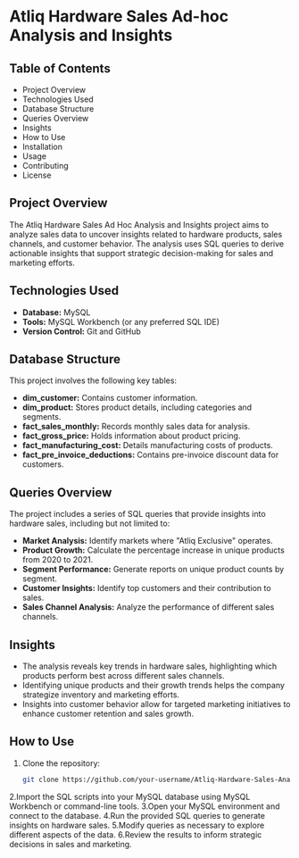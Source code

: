 # Atliq Hardware Sales Ad-hoc Analysis and Insights

## Table of Contents
- Project Overview
- Technologies Used
- Database Structure
- Queries Overview
- Insights
- How to Use
- Installation
- Usage
- Contributing
- License

## Project Overview
The Atliq Hardware Sales Ad Hoc Analysis and Insights project aims to analyze sales data to uncover insights related to hardware products, sales channels, and customer behavior. The analysis uses SQL queries to derive actionable insights that support strategic decision-making for sales and marketing efforts.

## Technologies Used
- **Database:** MySQL
- **Tools:** MySQL Workbench (or any preferred SQL IDE)
- **Version Control:** Git and GitHub

## Database Structure
This project involves the following key tables:
- **dim_customer:** Contains customer information.
- **dim_product:** Stores product details, including categories and segments.
- **fact_sales_monthly:** Records monthly sales data for analysis.
- **fact_gross_price:** Holds information about product pricing.
- **fact_manufacturing_cost:** Details manufacturing costs of products.
- **fact_pre_invoice_deductions:** Contains pre-invoice discount data for customers.

## Queries Overview
The project includes a series of SQL queries that provide insights into hardware sales, including but not limited to:
- **Market Analysis:** Identify markets where "Atliq Exclusive" operates.
- **Product Growth:** Calculate the percentage increase in unique products from 2020 to 2021.
- **Segment Performance:** Generate reports on unique product counts by segment.
- **Customer Insights:** Identify top customers and their contribution to sales.
- **Sales Channel Analysis:** Analyze the performance of different sales channels.

## Insights
- The analysis reveals key trends in hardware sales, highlighting which products perform best across different sales channels.
- Identifying unique products and their growth trends helps the company strategize inventory and marketing efforts.
- Insights into customer behavior allow for targeted marketing initiatives to enhance customer retention and sales growth.

## How to Use
1. Clone the repository:
   ```bash
   git clone https://github.com/your-username/Atliq-Hardware-Sales-Analysis.git
2.Import the SQL scripts into your MySQL database using MySQL Workbench or command-line tools.
3.Open your MySQL environment and connect to the database.
4.Run the provided SQL queries to generate insights on hardware sales.
5.Modify queries as necessary to explore different aspects of the data.
6.Review the results to inform strategic decisions in sales and marketing.
